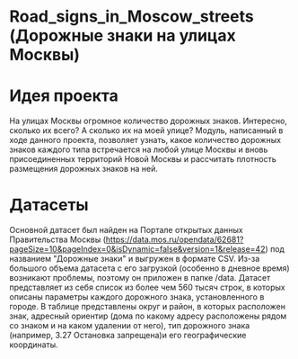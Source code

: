 # Road_signs_in_Moscow_streets (Дорожные знаки на улицах Москвы)
# Идея проекта
На улицах Москвы огромное количество дорожных знаков. Интересно, сколько их всего? А сколько их на моей улице? Модуль, написанный в ходе данного проекта, позволяет узнать, какое количество дорожных знаков каждого типа встречается на любой улице Москвы и вновь присоединенных территорий Новой Москвы и рассчитать плотность размещения дорожных знаков на ней.
# Датасеты
Основной датасет был найден на Портале открытых данных Правительства Москвы (https://data.mos.ru/opendata/62681?pageSize=10&pageIndex=0&isDynamic=false&version=1&release=42) под названием "Дорожные знаки" и выгружен в формате CSV. Из-за большого объема датасета с его загрузкой (особенно в дневное время) возникают проблемы, поэтому он приложен в папке /data. Датасет представляет из себя список из более чем 560 тысяч строк, в которых описаны параметры каждого дорожного знака, установленного в городе. В таблице представлены округ и район, в которых расположен знак, адресный ориентир (дома по какому адресу расположены рядом со знаком и на каком удалении от него), тип дорожного знака (например, 3.27 Остановка запрещена)и его географические координаты. 
